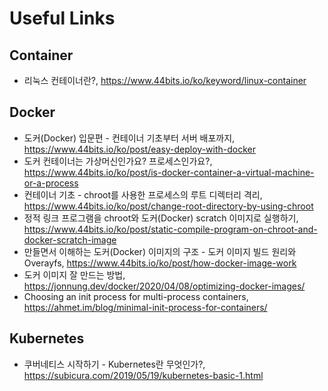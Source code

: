 # Useful Links

## Container

- 리눅스 컨테이너란?, https://www.44bits.io/ko/keyword/linux-container

## Docker

- 도커(Docker) 입문편 - 컨테이너 기초부터 서버 배포까지, https://www.44bits.io/ko/post/easy-deploy-with-docker
- 도커 컨테이너는 가상머신인가요? 프로세스인가요?, https://www.44bits.io/ko/post/is-docker-container-a-virtual-machine-or-a-process
- 컨테이너 기초 - chroot를 사용한 프로세스의 루트 디렉터리 격리, https://www.44bits.io/ko/post/change-root-directory-by-using-chroot
- 정적 링크 프로그램을 chroot와 도커(Docker) scratch 이미지로 실행하기, https://www.44bits.io/ko/post/static-compile-program-on-chroot-and-docker-scratch-image
- 만들면서 이해하는 도커(Docker) 이미지의 구조 - 도커 이미지 빌드 원리와 Overayfs, https://www.44bits.io/ko/post/how-docker-image-work
- 도커 이미지 잘 만드는 방법, https://jonnung.dev/docker/2020/04/08/optimizing-docker-images/
- Choosing an init process for multi-process containers, https://ahmet.im/blog/minimal-init-process-for-containers/

## Kubernetes
- 쿠버네티스 시작하기 - Kubernetes란 무엇인가?, https://subicura.com/2019/05/19/kubernetes-basic-1.html